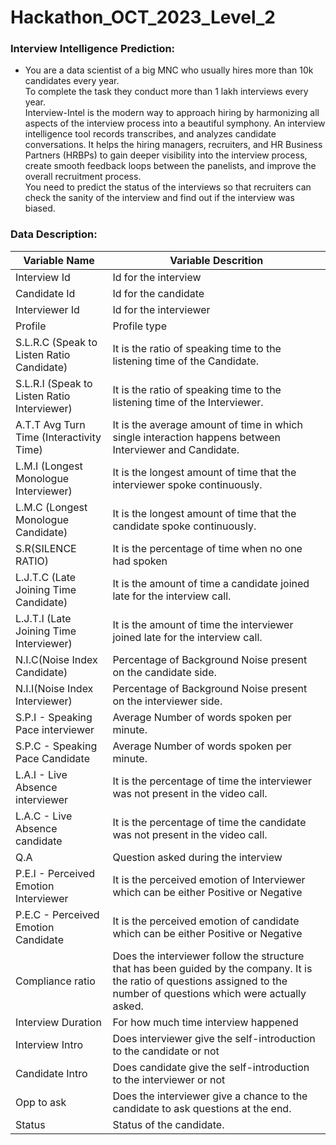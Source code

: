 # Hackathon_OCT_2023_Level_2

### Interview Intelligence Prediction:
- You are a data scientist of a big MNC who usually hires more than 10k candidates every year.<br>
To complete the task they conduct more than 1 lakh interviews every year.<br>
Interview-Intel is the modern way to approach hiring by harmonizing all aspects of the interview process into a beautiful symphony. An interview intelligence tool records transcribes, and analyzes candidate conversations. It helps the hiring managers, recruiters, and HR Business Partners (HRBPs) to gain deeper visibility into the interview process, create smooth feedback loops between the panelists, and improve the overall recruitment process.<br>
You need to predict the status of the interviews so that recruiters can check the sanity of the interview and find out if the interview was biased.<br>

### Data Description:

| Variable Name | Variable Descrition |
|--|--|
|Interview Id | Id for the interview|
|Candidate Id | Id for the candidate|
|Interviewer Id | Id for the interviewer|
|Profile | Profile type|
|S.L.R.C (Speak to Listen Ratio Candidate)|It is the ratio of speaking time to the listening time of the Candidate.|
|S.L.R.I (Speak to Listen Ratio Interviewer)|It is the ratio of speaking time to the listening time of the Interviewer.|
|A.T.T Avg Turn Time (Interactivity Time)| It is the average amount of time in which single interaction happens between Interviewer and Candidate.|
|L.M.I (Longest Monologue Interviewer)|It is the longest amount of time that the interviewer spoke continuously.|
|L.M.C (Longest Monologue Candidate)|It is the longest amount of time that the candidate spoke continuously.|
|S.R(SILENCE RATIO)|It is the percentage of time when no one had spoken|
|L.J.T.C (Late Joining Time Candidate)| It is the amount of time a candidate joined late for the interview call.|
|L.J.T.I (Late Joining Time Interviewer)| It is the amount of time the interviewer joined late for the interview call.|
|N.I.C(Noise Index Candidate)|Percentage of Background Noise present on the candidate side.|
|N.I.I(Noise Index Interviewer)|Percentage of Background Noise present on the interviewer side.|
|S.P.I - Speaking Pace interviewer| Average Number of words spoken per minute.|
|S.P.C - Speaking Pace Candidate| Average Number of words spoken per minute.|
|L.A.I - Live Absence interviewer| It is the percentage of time the interviewer was not present in the video call.|
|L.A.C - Live Absence candidate| It is the percentage of time the candidate was not present in the video call.|
|Q.A | Question asked during the interview|
|P.E.I - Perceived Emotion Interviewer| It is the perceived emotion of Interviewer which can be either Positive or Negative|
|P.E.C - Perceived Emotion Candidate| It is the perceived emotion of candidate which can be either Positive or Negative|
|Compliance ratio | Does the interviewer follow the structure that has been guided by the company. It is the ratio of questions assigned to the number of questions which were actually asked.|
|Interview Duration | For how much time interview happened|
|Interview Intro |Does interviewer give the self-introduction to the candidate or not|
|Candidate Intro |Does candidate give the self-introduction to the interviewer or not|
|Opp to ask | Does the interviewer give a chance to the candidate to ask questions at the end.|
|Status | Status of the candidate.|

